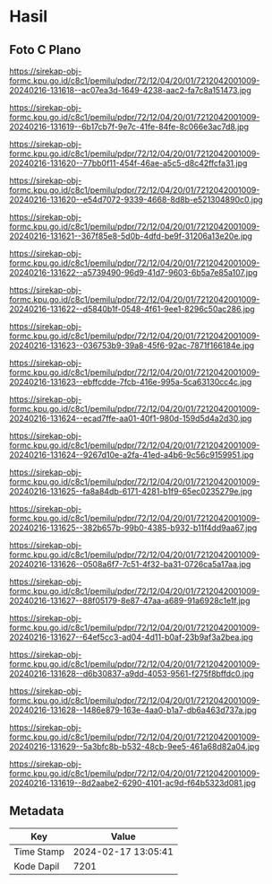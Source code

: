 # Hasil

## Foto C Plano

https://sirekap-obj-formc.kpu.go.id/c8c1/pemilu/pdpr/72/12/04/20/01/7212042001009-20240216-131618--ac07ea3d-1649-4238-aac2-fa7c8a151473.jpg

https://sirekap-obj-formc.kpu.go.id/c8c1/pemilu/pdpr/72/12/04/20/01/7212042001009-20240216-131619--6b17cb7f-9e7c-41fe-84fe-8c066e3ac7d8.jpg

https://sirekap-obj-formc.kpu.go.id/c8c1/pemilu/pdpr/72/12/04/20/01/7212042001009-20240216-131620--77bb0f11-454f-46ae-a5c5-d8c42ffcfa31.jpg

https://sirekap-obj-formc.kpu.go.id/c8c1/pemilu/pdpr/72/12/04/20/01/7212042001009-20240216-131620--e54d7072-9339-4668-8d8b-e521304890c0.jpg

https://sirekap-obj-formc.kpu.go.id/c8c1/pemilu/pdpr/72/12/04/20/01/7212042001009-20240216-131621--367f85e8-5d0b-4dfd-be9f-31206a13e20e.jpg

https://sirekap-obj-formc.kpu.go.id/c8c1/pemilu/pdpr/72/12/04/20/01/7212042001009-20240216-131622--a5739490-96d9-41d7-9603-6b5a7e85a107.jpg

https://sirekap-obj-formc.kpu.go.id/c8c1/pemilu/pdpr/72/12/04/20/01/7212042001009-20240216-131622--d5840b1f-0548-4f61-9ee1-8296c50ac286.jpg

https://sirekap-obj-formc.kpu.go.id/c8c1/pemilu/pdpr/72/12/04/20/01/7212042001009-20240216-131623--036753b9-39a8-45f6-92ac-7871f166184e.jpg

https://sirekap-obj-formc.kpu.go.id/c8c1/pemilu/pdpr/72/12/04/20/01/7212042001009-20240216-131623--ebffcdde-7fcb-416e-995a-5ca63130cc4c.jpg

https://sirekap-obj-formc.kpu.go.id/c8c1/pemilu/pdpr/72/12/04/20/01/7212042001009-20240216-131624--ecad7ffe-aa01-40f1-980d-159d5d4a2d30.jpg

https://sirekap-obj-formc.kpu.go.id/c8c1/pemilu/pdpr/72/12/04/20/01/7212042001009-20240216-131624--9267d10e-a2fa-41ed-a4b6-9c56c9159951.jpg

https://sirekap-obj-formc.kpu.go.id/c8c1/pemilu/pdpr/72/12/04/20/01/7212042001009-20240216-131625--fa8a84db-6171-4281-b1f9-65ec0235279e.jpg

https://sirekap-obj-formc.kpu.go.id/c8c1/pemilu/pdpr/72/12/04/20/01/7212042001009-20240216-131625--382b657b-99b0-4385-b932-b11f4dd9aa67.jpg

https://sirekap-obj-formc.kpu.go.id/c8c1/pemilu/pdpr/72/12/04/20/01/7212042001009-20240216-131626--0508a6f7-7c51-4f32-ba31-0726ca5a17aa.jpg

https://sirekap-obj-formc.kpu.go.id/c8c1/pemilu/pdpr/72/12/04/20/01/7212042001009-20240216-131627--88f05179-8e87-47aa-a689-91a6928c1e1f.jpg

https://sirekap-obj-formc.kpu.go.id/c8c1/pemilu/pdpr/72/12/04/20/01/7212042001009-20240216-131627--64ef5cc3-ad04-4d11-b0af-23b9af3a2bea.jpg

https://sirekap-obj-formc.kpu.go.id/c8c1/pemilu/pdpr/72/12/04/20/01/7212042001009-20240216-131628--d6b30837-a9dd-4053-9561-f275f8bffdc0.jpg

https://sirekap-obj-formc.kpu.go.id/c8c1/pemilu/pdpr/72/12/04/20/01/7212042001009-20240216-131628--1486e879-163e-4aa0-b1a7-db6a463d737a.jpg

https://sirekap-obj-formc.kpu.go.id/c8c1/pemilu/pdpr/72/12/04/20/01/7212042001009-20240216-131629--5a3bfc8b-b532-48cb-9ee5-461a68d82a04.jpg

https://sirekap-obj-formc.kpu.go.id/c8c1/pemilu/pdpr/72/12/04/20/01/7212042001009-20240216-131619--8d2aabe2-6290-4101-ac9d-f64b5323d081.jpg


## Metadata

| Key        | Value               |
| ---------- | ------------------- |
| Time Stamp | 2024-02-17 13:05:41 |
| Kode Dapil | 7201                |



